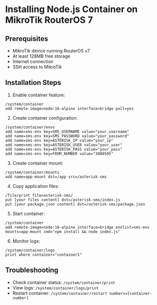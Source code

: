 # Installing Node.js Container on MikroTik RouterOS 7

## Prerequisites
- MikroTik device running RouterOS v7
- At least 128MB free storage
- Internet connection
- SSH access to MikroTik

## Installation Steps

1. Enable container feature:
```
/system/container
add remote-image=node:16-alpine interface=bridge pull=yes
```

2. Create container configuration:
```
/system/container/envs
add name=sms-env key=SMS_USERNAME value="your_username"
add name=sms-env key=SMS_PASSWORD value="your_password"
add name=sms-env key=ASTERISK_IP value="your_ip"
add name=sms-env key=ASTERISK_USER value="your_user"
add name=sms-env key=ASTERISK_PASS value="your_pass"
add name=sms-env key=FROM_NUMBER value="3000505"
```

3. Create container mount:
```
/system/container/mounts
add name=app-mount dst=/app src=/asterisk-sms
```

4. Copy application files:
```
/file/print file=asterisk-sms/
put [your files content] dst=/asterisk-sms/index.js
put [your package.json content] dst=/asterisk-sms/package.json
```

5. Start container:
```
/system/container
add remote-image=node:16-alpine interface=bridge envlist=sms-env mounts=app-mount cmd="npm install && node index.js"
```

6. Monitor logs:
```
/system/container/logs
print where container="container1"
```

## Troubleshooting
- Check container status: `/system/container/print`
- View logs: `/system/container/logs/print`
- Restart container: `/system/container/restart numbers=[container-number]`
